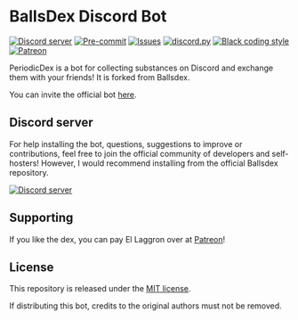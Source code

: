 # BallsDex Discord Bot

[![Discord server](https://img.shields.io/discord/1049118743101452329?color=7489d5&logo=discord&logoColor=ffffff)](https://discord.gg/fjhztGURgc)
[![Pre-commit](https://github.com/laggron42/BallsDex-DiscordBot/actions/workflows/pre-commit.yml/badge.svg)](https://github.com/laggron42/BallsDex-DiscordBot/actions/workflows/pre-commit.yml)
[![Issues](https://img.shields.io/github/issues/laggron42/BallsDex-DiscordBot)](https://github.com/laggron42/BallsDex-DiscordBot/issues)
[![discord.py](https://img.shields.io/badge/discord-py-blue.svg)](https://github.com/Rapptz/discord.py)
[![Black coding style](https://img.shields.io/badge/code%20style-black-000000.svg)](https://github.com/ambv/black)
[![Patreon](https://img.shields.io/badge/Patreon-donate-orange.svg)](https://patreon.com/retke)

PeriodicDex is a bot for collecting substances on Discord and exchange them with your friends! It is forked from Ballsdex.

You can invite the official bot [here](https://discord.com/api/oauth2/authorize?client_id=999736048596816014&permissions=537193536&scope=bot%20applications.commands).

## Discord server

For help installing the bot, questions, suggestions to improve or contributions, feel free to join the official community of developers and self-hosters! However, I would recommend installing from the official Ballsdex repository.

[![Discord server](https://discord.com/api/guilds/1255250024741212262/embed.png?style=banner3)](https://discord.gg/PKKhee4fvy)

## Supporting

If you like the dex, you can pay El Laggron over at [Patreon](https://patreon.com/retke)!

## License

This repository is released under the [MIT license](https://opensource.org/licenses/MIT).

If distributing this bot, credits to the original authors must not be removed.
